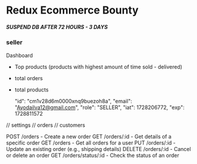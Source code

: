 
# Redux Ecommerce Bounty
##### SUSPEND DB AFTER 72 HOURS - 3 DAYS

### seller
Dashboard
- Top products (products with highest amount of time sold - delivered)
- total orders
- total products


    "id": "cm1v28d6m0000xnq9buezoh8a",
    "email": "Ayodailva12@gmail.com",
    "role": "SELLER",
    "iat": 1728206772,
    "exp": 1728811572


// settings
// orders
// customers

POST /orders - Create a new order
GET /orders/:id - Get details of a specific order
GET /orders - Get all orders for a user
PUT /orders/:id - Update an existing order (e.g., shipping details)
DELETE /orders/:id - Cancel or delete an order
GET /orders/status/:id - Check the status of an order